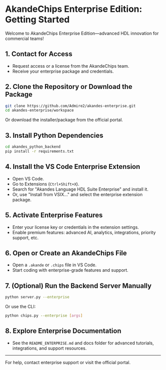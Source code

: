 # AkandeChips Enterprise Edition: Getting Started

Welcome to AkandeChips Enterprise Edition—advanced HDL innovation for commercial teams!

## 1. Contact for Access
- Request access or a license from the AkandeChips team.
- Receive your enterprise package and credentials.

## 2. Clone the Repository or Download the Package
```sh
git clone https://github.com/Admire2/akandes-enterprise.git
cd akandes-enterprise/workspace
```
Or download the installer/package from the official portal.

## 3. Install Python Dependencies
```sh
cd akandes_python_backend
pip install -r requirements.txt
```

## 4. Install the VS Code Enterprise Extension
- Open VS Code.
- Go to Extensions (`Ctrl+Shift+X`).
- Search for "Akandes Language HDL Suite Enterprise" and install it.
- Or, use "Install from VSIX..." and select the enterprise extension package.

## 5. Activate Enterprise Features
- Enter your license key or credentials in the extension settings.
- Enable premium features: advanced AI, analytics, integrations, priority support, etc.

## 6. Open or Create an AkandeChips File
- Open a `.akande` or `.chips` file in VS Code.
- Start coding with enterprise-grade features and support.

## 7. (Optional) Run the Backend Server Manually
```sh
python server.py --enterprise
```
Or use the CLI:
```sh
python chips.py --enterprise [args]
```

## 8. Explore Enterprise Documentation
- See the `README_ENTERPRISE.md` and docs folder for advanced tutorials, integrations, and support resources.

---

For help, contact enterprise support or visit the official portal.
